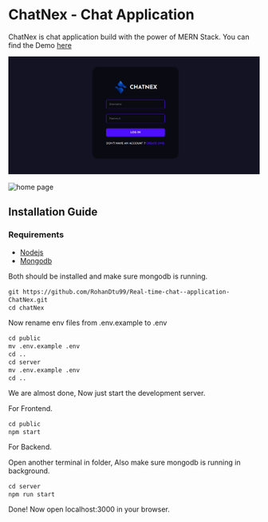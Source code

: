 # ChatNex - Chat Application

ChatNex is chat application build with the power of MERN Stack. You can find the Demo [here](https://www.youtube.com/watch?v=b3D31oRsDKU)

![login page](./images/chatNex_login.png)

![home page](./images/chatNex.png)

## Installation Guide

### Requirements

- [Nodejs](https://nodejs.org/en/download)
- [Mongodb](https://www.mongodb.com/docs/manual/administration/install-community/)

Both should be installed and make sure mongodb is running.

```shell
git https://github.com/RohanDtu99/Real-time-chat--application-ChatNex.git
cd chatNex
```

Now rename env files from .env.example to .env

```shell
cd public
mv .env.example .env
cd ..
cd server
mv .env.example .env
cd ..
```


We are almost done, Now just start the development server.

For Frontend.

```shell
cd public
npm start
```

For Backend.

Open another terminal in folder, Also make sure mongodb is running in background.

```shell
cd server
npm run start
```

Done! Now open localhost:3000 in your browser.
